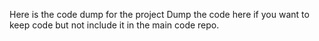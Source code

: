 Here is the code dump for the project
Dump the code here if you want to keep code but not include it in the main code repo. 